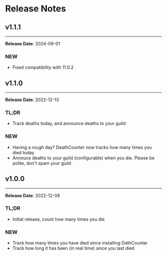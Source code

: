 # Release Notes

## v1.1.1
---
**Release Date**: 2024-09-01

### NEW
  * Fixed compatibility with 11.0.2

## v1.1.0
---
**Release Date**: 2022-12-13

### TL;DR
  * Track deaths today, and announce deaths to your guild

### NEW
  * Having a rough day? DeathCounter now tracks how many times you died today
  * Annouce deaths to your guild (configurable) when you die. Please be polite, don't spam your guild



## v1.0.0
---
**Release Date**: 2022-12-08

### TL;DR
  * Initial release, count how many times you die

### NEW
  * Track how many times you have died since installing DathCounter
  * Track how long it has been (in real time) since you last died